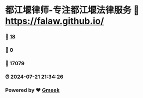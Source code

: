 # 都江堰律师-专注都江堰法律服务 :link: https://falaw.github.io/ 
### :page_facing_up: [18](https://falaw.github.io//tag.html) 
### :speech_balloon: 0 
### :hibiscus: 17079 
### :alarm_clock: 2024-07-21 21:34:26 
### Powered by :heart: [Gmeek](https://github.com/Meekdai/Gmeek)
